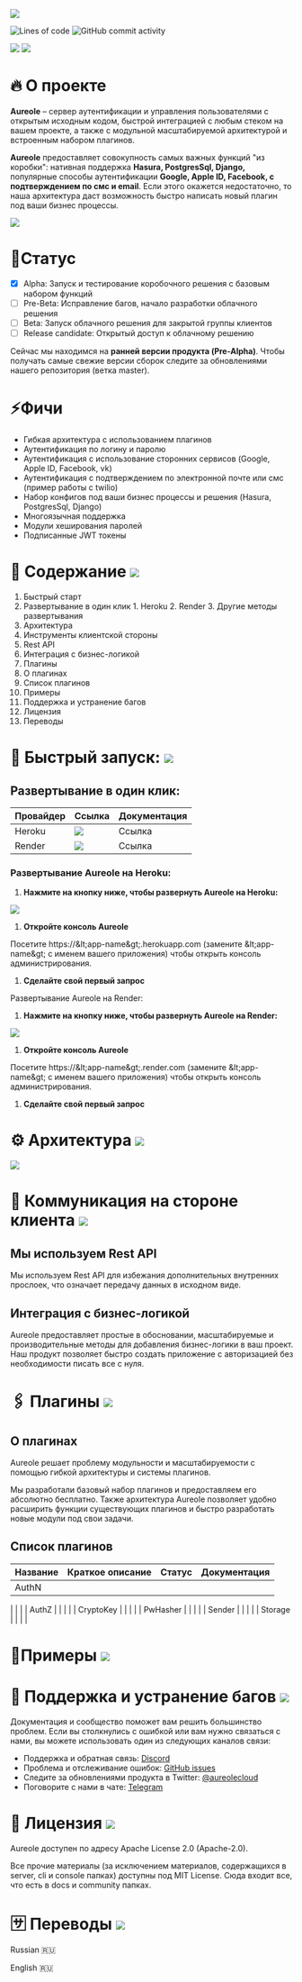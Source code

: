 ![](https://github.com/savkovbohdan/ViFit/blob/master/Header.png)

![Lines of code](https://img.shields.io/tokei/lines/github/art9studio/aureole)
![GitHub commit activity](https://img.shields.io/github/commit-activity/m/art9studio/aureole)

<a href="https://discord.gg/EjBQ3fKg"><img src="https://img.shields.io/badge/chat-discord-brightgreen.svg?logo=discord&style=flat"></a>
<a href="https://twitter.com/aureolecloud"><img src="https://img.shields.io/badge/Follow-aureolecloud-blue.svg?style=flat&logo=twitter"></a>

# 🔥 О проекте

**Aureole** – сервер аутентификации и управления пользователями с открытым исходным кодом, быстрой интеграцией с любым стеком на вашем проекте, а также с модульной масштабируемой архитектурой и встроенным набором плагинов.

**Aureole** предоставляет совокупность самых важных функций &quot;из коробки&quot;: нативная поддержка **Hasura, PostgresSql, Django,** популярные способы аутентификации **Google, Apple ID, Facebook, с подтверждением по смс и email**. Если этого окажется недостаточно, то наша архитектура даст возможность быстро написать новый плагин под ваши бизнес процессы.

![](https://github.com/savkovbohdan/ViFit/blob/master/GifVideo.png)

# 📍Статус

- [x] Alpha: Запуск и тестирование коробочного решения с базовым набором функций
- [ ] Pre-Beta: Исправление багов, начало разработки облачного решения
- [ ] Beta: Запуск облачного решения для закрытой группы клиентов
- [ ] Release candidate: Открытый доступ к облачному решению

Сейчас мы находимся на **ранней версии продукта (Pre-Alpha)**. Чтобы получать самые свежие версии сборок следите за обновлениями нашего репозитория (ветка master).

# ⚡Фичи

- Гибкая архитектура с использованием плагинов
- Аутентификация по логину и паролю
- Аутентификация с использование сторонних сервисов (Google, Apple ID, Facebook, vk)
- Аутентификация с подтверждением по электронной почте или смс (пример работы с twilio)
- Набор конфигов под ваши бизнес процессы и решения (Hasura, PostgresSql, Django)
- Многоязычная поддержка
- Модули хеширования паролей
- Подписанные JWT токены

# 📖 Содержание ![](RackMultipart20210814-4-ec3q2v_html_cb55ddb5edd60516.gif)

1. Быстрый старт
  1. Развертывание в один клик
    1. Heroku
    2. Render
    3. Другие методы развертывания
2. Архитектура
3. Инструменты клиентской стороны
  1. Rest API
  2. Интеграция с бизнес-логикой
  3. Плагины
  4. О плагинах
  5. Список плагинов
4. Примеры
5. Поддержка и устранение багов
6. Лицензия
7. Переводы

# 🚀 Быстрый запуск: ![](RackMultipart20210814-4-ec3q2v_html_cb55ddb5edd60516.gif)

## Развертывание в один клик:

| Провайдер | Ссылка | Документация |
| --- | --- | --- |
| Heroku | ![](RackMultipart20210814-4-ec3q2v_html_882f9e927e755980.png) | Ссылка |
| Render | ![](RackMultipart20210814-4-ec3q2v_html_598750aaf19df438.png) | Ссылка |

### Развертывание Aureole на Heroku:

1. **Нажмите на кнопку ниже, чтобы развернуть Aureole на Heroku:**

![](RackMultipart20210814-4-ec3q2v_html_882f9e927e755980.png)

1. **Откройте консоль Aureole**

Посетите https://\&lt;app-name\&gt;.herokuapp.com (замените \&lt;app-name\&gt; с именем вашего приложения) чтобы открыть консоль администрирования.

1. **Сделайте свой первый запрос**

Развертывание Aureole на Render:

1. **Нажмите на кнопку ниже, чтобы развернуть Aureole на Render:**

![](RackMultipart20210814-4-ec3q2v_html_598750aaf19df438.png)

1. **Откройте консоль Aureole**

Посетите https://\&lt;app-name\&gt;.render.com (замените \&lt;app-name\&gt; с именем вашего приложения) чтобы открыть консоль администрирования.

1. **Сделайте свой первый запрос**

# ⚙ Архитектура ![](RackMultipart20210814-4-ec3q2v_html_cb55ddb5edd60516.gif)

![](RackMultipart20210814-4-ec3q2v_html_12916887cae4286d.png)

# 🔄 Коммуникация на стороне клиента ![](RackMultipart20210814-4-ec3q2v_html_cb55ddb5edd60516.gif)

## Мы используем Rest API

Мы используем Rest API для избежания дополнительных внутренних прослоек, что означает передачу данных в исходном виде.

## Интеграция с бизнес-логикой

Aureole предоставляет простые в обосновании, масштабируемые и производительные методы для добавления бизнес-логики в ваш проект. Наш продукт позволяет быстро создать приложение с авторизацией без необходимости писать все с нуля.

# 🖇️ Плагины ![](RackMultipart20210814-4-ec3q2v_html_cb55ddb5edd60516.gif)

## О плагинах

Aureole решает проблему модульности и масштабируемости с помощью гибкой архитектуры и системы плагинов.

Мы разработали базовый набор плагинов и предоставляем его абсолютно бесплатно. Также архитектура Aureole позволяет удобно расширить функции существующих плагинов и быстро разработать новые модули под свои задачи.

## Список плагинов

| Название | Краткое описание | Статус | Документация |
| --- | --- | --- | --- |
| AuthN |
 |
 |
 |
| AuthZ |
 |
 |
 |
| CryptoKey |
 |
 |
 |
| PwHasher |
 |
 |
 |
| Sender |
 |
 |
 |
| Storage |
 |
 |
 |

# 👾Примеры ![](RackMultipart20210814-4-ec3q2v_html_cb55ddb5edd60516.gif)

# 💬 Поддержка и устранение багов ![](RackMultipart20210814-4-ec3q2v_html_cb55ddb5edd60516.gif)

Документация и сообщество поможет вам решить большинство проблем. Если вы столкнулись с ошибкой или вам нужно связаться с нами, вы можете использовать один из следующих каналов связи:

- Поддержка и обратная связь: [Discord](https://discord.gg/EjBQ3fKg)
- Проблема и отслеживание ошибок: [GitHub issues](https://github.com/Art9Studio/Aureole/issues)
- Следите за обновлениями продукта в Twitter: [@aureolecloud](https://twitter.com/aureolecloud)
- Поговорите с нами в чате: [Telegram](https://t.me/joinchat/lsaDf65QlHk5M2Ri)

# 📝 Лицензия ![](RackMultipart20210814-4-ec3q2v_html_cb55ddb5edd60516.gif)

Aureole доступен по адресу Apache License 2.0 (Apache-2.0).

Все прочие материалы (за исключением материалов, содержащихся в server, cli и console папках) доступны под MIT License. Сюда входит все, что есть в docs и community папках.

# 🈂️ Переводы ![](RackMultipart20210814-4-ec3q2v_html_cb55ddb5edd60516.gif)

Russian 🇷🇺

English 🇷🇺
